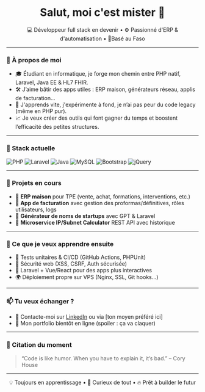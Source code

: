 <h1 align="center">Salut, moi c'est mister 👋</h1>

<p align="center">
  💻 Développeur full stack en devenir • ⚙️ Passionné d'ERP & d'automatisation • 📍Basé au Faso
</p>

---

### 🚀 À propos de moi

- 🎓 Étudiant en informatique, je forge mon chemin entre PHP natif, Laravel, Java EE & HL7 FHIR.
- 🛠️ J’aime bâtir des apps utiles : ERP maison, générateurs réseau, applis de facturation…
- 🧠 J'apprends vite, j'expérimente à fond, je n’ai pas peur du code legacy (même en PHP pur).
- 📈 Je veux créer des outils qui font gagner du temps et boostent l’efficacité des petites structures.

---

### 🧰 Stack actuelle

![PHP](https://img.shields.io/badge/PHP-777BB4?style=for-the-badge&logo=php&logoColor=white)
![Laravel](https://img.shields.io/badge/Laravel-E74430?style=for-the-badge&logo=laravel&logoColor=white)
![Java](https://img.shields.io/badge/Java-ED8B00?style=for-the-badge&logo=java&logoColor=white)
![MySQL](https://img.shields.io/badge/MySQL-005C84?style=for-the-badge&logo=mysql&logoColor=white)
![Bootstrap](https://img.shields.io/badge/Bootstrap-7952B3?style=for-the-badge&logo=bootstrap&logoColor=white)
![jQuery](https://img.shields.io/badge/jQuery-0769AD?style=for-the-badge&logo=jquery&logoColor=white)

---

### 🔭 Projets en cours

- 💼 **ERP maison** pour TPE (vente, achat, formations, interventions, etc.)
- 🧾 **App de facturation** avec gestion des proformas/définitives, rôles utilisateurs, logs
- 🧠 **Générateur de noms de startups** avec GPT & Laravel
- 📶 **Microservice IP/Subnet Calculator** REST API avec historique

---

### 🧩 Ce que je veux apprendre ensuite

- 🧪 Tests unitaires & CI/CD (GitHub Actions, PHPUnit)
- 🔐 Sécurité web (XSS, CSRF, Auth sécurisée)
- 🛜 Laravel + Vue/React pour des apps plus interactives
- 🌍 Déploiement propre sur VPS (Nginx, SSL, Git hooks…)

---

### 📫 Tu veux échanger ?

- 💌 Contacte-moi sur [LinkedIn](https://linkedin.com/) ou via [ton moyen préféré ici]
- 📂 Mon portfolio bientôt en ligne (spoiler : ça va claquer)

---

### 🎯 Citation du moment

> “Code is like humor. When you have to explain it, it’s bad.” – Cory House

---

<p align="center">
  💡 Toujours en apprentissage • 🧩 Curieux de tout • 🔥 Prêt à builder le futur
</p>


<!--
## Hi there 👋

**NewEldesy/NewEldesy** is a ✨ _special_ ✨ repository because its `README.md` (this file) appears on your GitHub profile.

Here are some ideas to get you started:

- 🔭 I’m currently working on ...
- 🌱 I’m currently learning ...
- 👯 I’m looking to collaborate on ...
- 🤔 I’m looking for help with ...
- 💬 Ask me about ...
- 📫 How to reach me: ...
- 😄 Pronouns: ...
- ⚡ Fun fact: ...
-->
